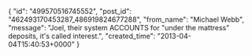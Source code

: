  {
   "id": "499570516745552",
   "post_id": "462493170453287_486919824677288",
   "from_name": "Michael Webb",
   "message": "Joel, their system ACCOUNTS for \"under the mattress\" deposits, it's called interest.",
   "created_time": "2013-04-04T15:40:53+0000"
 }
